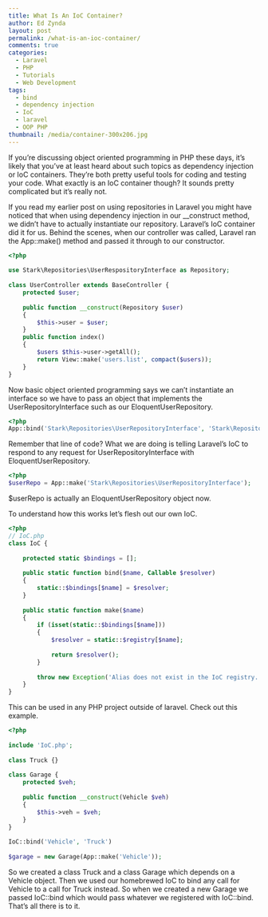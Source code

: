```yaml
---
title: What Is An IoC Container?
author: Ed Zynda
layout: post
permalink: /what-is-an-ioc-container/
comments: true
categories:
  - Laravel
  - PHP
  - Tutorials
  - Web Development
tags:
  - bind
  - dependency injection
  - IoC
  - laravel
  - OOP PHP
thumbnail: /media/container-300x206.jpg
---
```

If you&#8217;re discussing object oriented programming in PHP these days, it&#8217;s likely that you&#8217;ve at least heard about such topics as dependency injection or IoC containers. They&#8217;re both pretty useful tools for coding and testing your code. What exactly is an IoC container though? It sounds pretty complicated but it&#8217;s really not.

If you read my earlier post on using repositories in Laravel you might have noticed that when using dependency injection in our __construct method, we didn&#8217;t have to actually instantiate our repository. Laravel&#8217;s IoC container did it for us. Behind the scenes, when our controller was called, Laravel ran the App::make() method and passed it through to our constructor.

```php 
<?php
 
use Stark\Repositories\UserRespositoryInterface as Repository;
 
class UserController extends BaseController {
    protected $user;
 
    public function __construct(Repository $user)
    {
        $this->user = $user;
    }
    public function index()
    {
        $users $this->user->getAll();
        return View::make('users.list', compact($users));
    }
}
```

Now basic object oriented programming says we can&#8217;t instantiate an interface so we have to pass an object that implements the UserRepositoryInterface such as our EloquentUserRepository.

```php
<?php
App::bind('Stark\Repositories\UserRepositoryInterface', 'Stark\Repositories\EloquentUserRepository');
```

Remember that line of code? What we are doing is telling Laravel&#8217;s IoC to respond to any request for UserRepositoryInterface with EloquentUserRepository.

```php
<?php
$userRepo = App::make('Stark\Repositories\UserRepositoryInterface');
```

$userRepo is actually an EloquentUserRepository object now.

To understand how this works let&#8217;s flesh out our own IoC.

```php  
<?php
// IoC.php
class IoC {
 
    protected static $bindings = [];
 
    public static function bind($name, Callable $resolver)
    {
        static::$bindings[$name] = $resolver;
    }
 
    public static function make($name)
    {
        if (isset(static::$bindings[$name]))
        {
            $resolver = static::$registry[$name];
 
            return $resolver();
        }
 
        throw new Exception('Alias does not exist in the IoC registry.');
    }
}
```

This can be used in any PHP project outside of laravel. Check out this example.

```php  
<?php
 
include 'IoC.php';
 
class Truck {}
 
class Garage {
    protected $veh;
   
    public function __construct(Vehicle $veh)
    {
        $this->veh = $veh;
    }
}
 
IoC::bind('Vehicle', 'Truck')
 
$garage = new Garage(App::make('Vehicle'));
```

So we created a class Truck and a class Garage which depends on a Vehicle object. Then we used our homebrewed IoC to bind any call for Vehicle to a call for Truck instead. So when we created a new Garage we passed IoC::bind which would pass whatever we registered with IoC::bind. That&#8217;s all there is to it.

 [1]: http://www.edzynda.com/media/container.jpg

